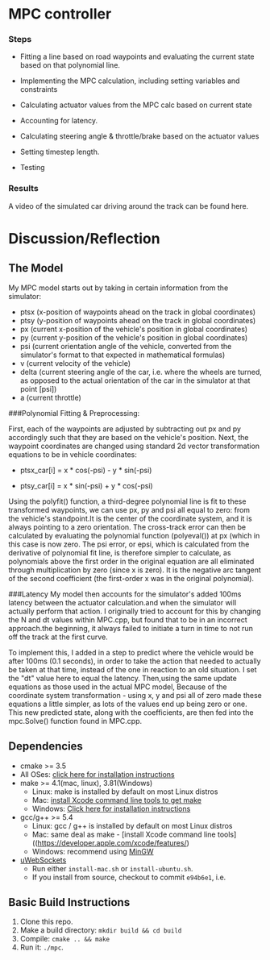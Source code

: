 # MPC controller

### Steps
  
  
  * Fitting a line based on road waypoints and evaluating the current state based on that polynomial line.
 
  * Implementing the MPC calculation, including setting variables and constraints
 
  * Calculating actuator values from the MPC calc based on current state
 
  * Accounting for latency.
 
  * Calculating steering angle & throttle/brake based on the actuator values
 
  * Setting timestep length.
 
  * Testing

### Results
A video of the simulated car driving around the track can be found here.

# Discussion/Reflection

## The Model

My MPC model starts out by taking in certain information from the simulator:

 * ptsx (x-position of waypoints ahead on the track in global coordinates)
*  ptsy (y-position of waypoints ahead on the track in global coordinates)
*  px (current x-position of the vehicle's position in global coordinates)
*  py (current y-position of the vehicle's position in global coordinates)
*  psi (current orientation angle of the vehicle, converted from the simulator's format to that expected in mathematical formulas)
*  v (current velocity of the vehicle)
*  delta (current steering angle of the car, i.e. where the wheels are turned, as opposed to the actual orientation of the 
    car in the simulator at that point [psi])
*  a (current throttle)

###Polynomial Fitting & Preprocessing:

First, each of the waypoints are adjusted by subtracting out px and py accordingly such that they are based on the 
vehicle's position. Next, the waypoint coordinates are changed using standard 2d vector transformation equations to be 
in vehicle coordinates:

 * ptsx_car[i] = x * cos(-psi) - y * sin(-psi)

 * ptsy_car[i] = x * sin(-psi) + y * cos(-psi)

Using the polyfit() function, a third-degree polynomial line is fit to these transformed waypoints, we can use px, py and 
psi all equal to zero: from the vehicle's standpoint.It is the center of the coordinate system, and it is always pointing
to a zero orientation. The cross-track error can then be calculated by evaluating the polynomial function (polyeval()) at 
px (which in this case is now zero. The psi error, or epsi, which is calculated from the derivative of polynomial fit line,
is therefore simpler to calculate, as polynomials above the first order in the original equation are all eliminated through
multiplication by zero (since x is zero). It is the negative arc tangent of the second coefficient (the first-order x was in 
the original polynomial).


###Latency
My model then accounts for the simulator's added 100ms latency between the actuator calculation.and when the simulator 
will actually perform that action. I originally tried to account for this by changing the N and dt values within MPC.cpp,
but found that to be in an incorrect approach.the beginning, it always failed to initiate a turn in time to not run off 
the track at the first curve.

To implement this, I added in a step to predict where the vehicle would be after 100ms (0.1 seconds), in order to take 
the action that needed to actually be taken at that time, instead of the one in reaction to an old situation. I set the 
"dt" value here to equal the latency. Then,using the same update equations as those used in the actual MPC model, 
Because of the coordinate system transformation - using x, y and psi all of zero made these equations a little simpler,
as lots of the values end up being zero or one. This new predicted state, along with the coefficients, are then fed into
the mpc.Solve() function found in MPC.cpp.

## Dependencies

* cmake >= 3.5
 * All OSes: [click here for installation instructions](https://cmake.org/install/)
* make >= 4.1(mac, linux), 3.81(Windows)
  * Linux: make is installed by default on most Linux distros
  * Mac: [install Xcode command line tools to get make](https://developer.apple.com/xcode/features/)
  * Windows: [Click here for installation instructions](http://gnuwin32.sourceforge.net/packages/make.htm)
* gcc/g++ >= 5.4
  * Linux: gcc / g++ is installed by default on most Linux distros
  * Mac: same deal as make - [install Xcode command line tools]((https://developer.apple.com/xcode/features/)
  * Windows: recommend using [MinGW](http://www.mingw.org/)
* [uWebSockets](https://github.com/uWebSockets/uWebSockets)
  * Run either `install-mac.sh` or `install-ubuntu.sh`.
  * If you install from source, checkout to commit `e94b6e1`, i.e.


## Basic Build Instructions

1. Clone this repo.
2. Make a build directory: `mkdir build && cd build`
3. Compile: `cmake .. && make`
4. Run it: `./mpc`.

